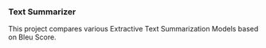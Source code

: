 ### Text Summarizer
This project compares various Extractive Text Summarization Models based on Bleu Score.
